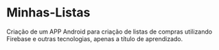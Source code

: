 # Minhas-Listas
Criação de um APP Android para criação de listas de compras utilizando Firebase e outras tecnologias, apenas a título de aprendizado.
